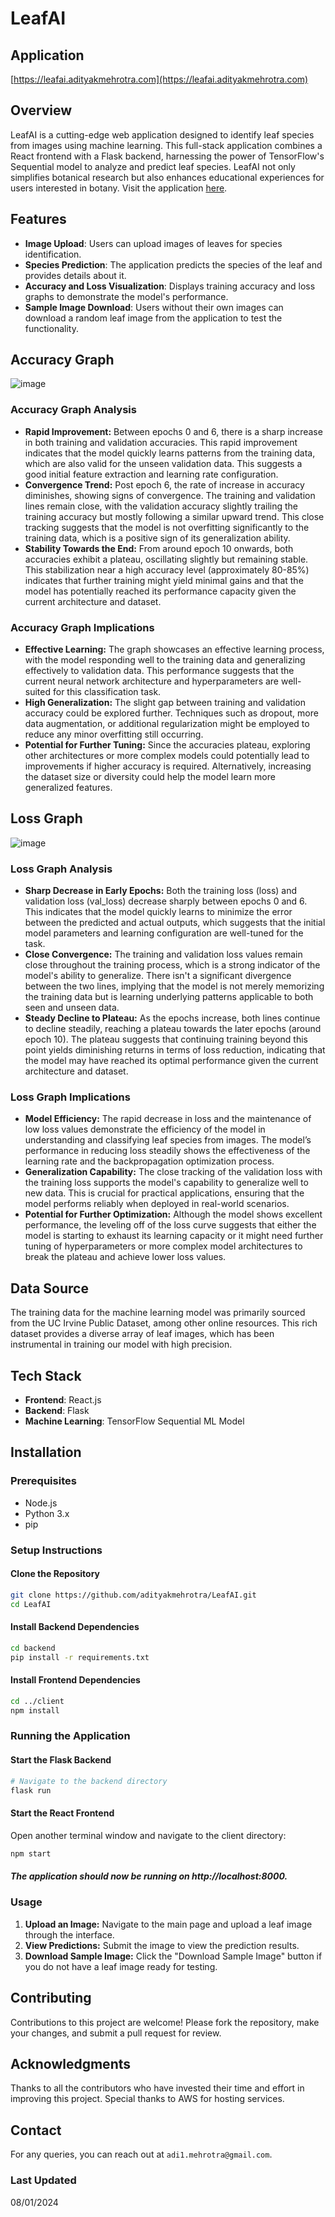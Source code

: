 # LeafAI

## Application
[https://leafai.adityakmehrotra.com](https://leafai.adityakmehrotra.com)

## Overview
LeafAI is a cutting-edge web application designed to identify leaf species from images using machine learning. This full-stack application combines a React frontend with a Flask backend, harnessing the power of TensorFlow's Sequential model to analyze and predict leaf species. LeafAI not only simplifies botanical research but also enhances educational experiences for users interested in botany. Visit the application [here](https://leafai.adityakmehrotra.com).

## Features
- **Image Upload**: Users can upload images of leaves for species identification.
- **Species Prediction**: The application predicts the species of the leaf and provides details about it.
- **Accuracy and Loss Visualization**: Displays training accuracy and loss graphs to demonstrate the model's performance.
- **Sample Image Download**: Users without their own images can download a random leaf image from the application to test the functionality.

## Accuracy Graph

![image](https://github.com/adityakmehrotra/LeafAI/assets/24847438/57f01229-b825-4ae5-929b-5db89c818429)

### Accuracy Graph Analysis
- **Rapid Improvement:** Between epochs 0 and 6, there is a sharp increase in both training and validation accuracies. This rapid improvement indicates that the model quickly learns patterns from the training data, which are also valid for the unseen validation data. This suggests a good initial feature extraction and learning rate configuration.
- **Convergence Trend:** Post epoch 6, the rate of increase in accuracy diminishes, showing signs of convergence. The training and validation lines remain close, with the validation accuracy slightly trailing the training accuracy but mostly following a similar upward trend. This close tracking suggests that the model is not overfitting significantly to the training data, which is a positive sign of its generalization ability.
- **Stability Towards the End:** From around epoch 10 onwards, both accuracies exhibit a plateau, oscillating slightly but remaining stable. This stabilization near a high accuracy level (approximately 80-85%) indicates that further training might yield minimal gains and that the model has potentially reached its performance capacity given the current architecture and dataset.

### Accuracy Graph Implications
- **Effective Learning:** The graph showcases an effective learning process, with the model responding well to the training data and generalizing effectively to validation data. This performance suggests that the current neural network architecture and hyperparameters are well-suited for this classification task.
- **High Generalization:** The slight gap between training and validation accuracy could be explored further. Techniques such as dropout, more data augmentation, or additional regularization might be employed to reduce any minor overfitting still occurring.
- **Potential for Further Tuning:** Since the accuracies plateau, exploring other architectures or more complex models could potentially lead to improvements if higher accuracy is required. Alternatively, increasing the dataset size or diversity could help the model learn more generalized features.

## Loss Graph

![image](https://github.com/adityakmehrotra/LeafAI/assets/24847438/405283fc-0c56-4bc6-8433-c4fb28af71cc)

### Loss Graph Analysis
- **Sharp Decrease in Early Epochs:** Both the training loss (loss) and validation loss (val_loss) decrease sharply between epochs 0 and 6. This indicates that the model quickly learns to minimize the error between the predicted and actual outputs, which suggests that the initial model parameters and learning configuration are well-tuned for the task.
- **Close Convergence:** The training and validation loss values remain close throughout the training process, which is a strong indicator of the model's ability to generalize. There isn't a significant divergence between the two lines, implying that the model is not merely memorizing the training data but is learning underlying patterns applicable to both seen and unseen data.
- **Steady Decline to Plateau:** As the epochs increase, both lines continue to decline steadily, reaching a plateau towards the later epochs (around epoch 10). The plateau suggests that continuing training beyond this point yields diminishing returns in terms of loss reduction, indicating that the model may have reached its optimal performance given the current architecture and dataset.

### Loss Graph Implications
- **Model Efficiency:** The rapid decrease in loss and the maintenance of low loss values demonstrate the efficiency of the model in understanding and classifying leaf species from images. The model’s performance in reducing loss steadily shows the effectiveness of the learning rate and the backpropagation optimization process.
- **Generalization Capability:** The close tracking of the validation loss with the training loss supports the model's capability to generalize well to new data. This is crucial for practical applications, ensuring that the model performs reliably when deployed in real-world scenarios.
- **Potential for Further Optimization:** Although the model shows excellent performance, the leveling off of the loss curve suggests that either the model is starting to exhaust its learning capacity or it might need further tuning of hyperparameters or more complex model architectures to break the plateau and achieve lower loss values.

## Data Source
The training data for the machine learning model was primarily sourced from the UC Irvine Public Dataset, among other online resources. This rich dataset provides a diverse array of leaf images, which has been instrumental in training our model with high precision.

## Tech Stack
- **Frontend**: React.js
- **Backend**: Flask
- **Machine Learning**: TensorFlow Sequential ML Model

## Installation

### Prerequisites
- Node.js
- Python 3.x
- pip

### Setup Instructions

#### Clone the Repository

```bash
git clone https://github.com/adityakmehrotra/LeafAI.git
cd LeafAI
```

#### Install Backend Dependencies
```bash
cd backend
pip install -r requirements.txt
```

#### Install Frontend Dependencies
```bash
cd ../client
npm install
```

### Running the Application

#### Start the Flask Backend

```bash
# Navigate to the backend directory
flask run
```

#### Start the React Frontend

Open another terminal window and navigate to the client directory:
```bash
npm start
```

##### The application should now be running on http://localhost:8000.

### Usage
1. **Upload an Image:** Navigate to the main page and upload a leaf image through the interface.
2. **View Predictions:** Submit the image to view the prediction results.
3. **Download Sample Image:** Click the "Download Sample Image" button if you do not have a leaf image ready for testing.

## Contributing
Contributions to this project are welcome! Please fork the repository, make your changes, and submit a pull request for review.

## Acknowledgments
Thanks to all the contributors who have invested their time and effort in improving this project.
Special thanks to AWS for hosting services.

## Contact
For any queries, you can reach out at `adi1.mehrotra@gmail.com`.

### Last Updated
08/01/2024
